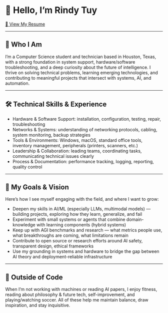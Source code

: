 # 👋 Hello, I’m Rindy Tuy  
[📄 View My Resume](https://rinzyy.github.io/files/Rindy_Tuy-Resume-pdf.pdf)

---

## 🚀 Who I Am

I’m a Computer Science student and technician based in Houston, Texas, with a strong foundation in system support, hardware/software troubleshooting, and a deep curiosity about the future of intelligence. I thrive on solving technical problems, learning emerging technologies, and contributing to meaningful projects that intersect with systems, AI, and automation.

---

## 🛠 Technical Skills & Experience

- Hardware & Software Support: installation, configuration, testing, repair, troubleshooting  
- Networks & Systems: understanding of networking protocols, cabling, system monitoring, backup strategies  
- Tools & Environments: Windows, macOS, standard office tools, inventory management, peripherals (printers, scanners, etc.)  
- Leadership & Collaboration: leading teams, coordinating tasks, communicating technical issues clearly  
- Process & Documentation: performance tracking, logging, reporting, quality control  

---

## 🧠 My Goals & Vision

Here’s how I see myself engaging with the field, and where I want to grow:

- Deepen my skills in AI/ML (especially LLMs, multimodal models) — building projects, exploring how they learn, generalize, and fail  
- Experiment with small systems or agents that combine domain-knowledge with learning components (hybrid systems)  
- Keep up with AGI benchmarks and research — what metrics people use, what breakthroughs are coming, what limitations remain  
- Contribute to open source or research efforts around AI safety, transparent design, ethical frameworks  
- Use my grounding in systems and hardware to bridge the gap between AI theory and deployment-reliable infrastructure  

---

## 🌱 Outside of Code

When I’m not working with machines or reading AI papers, I enjoy fitness, reading about philosophy & future tech, self-improvement, and playing/watching soccer. All of these help me maintain balance, draw inspiration, and stay inquisitive.
